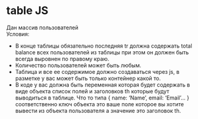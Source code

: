 # table JS
Дан массив пользователей  
Условия:  
* В конце таблицы обязательно последняя tr должна содержать total balance всех пользователей из таблицы при этом он должен быть всегда выровнен по правому краю.  
* Количество пользователей может быть любым.  
* Таблица и все ее содержимое должно создаваться через js, в разметке у вас может быть только контейнер какой то.  
* В коде у вас должна быть переменная которая будет содержать в виде объекта список полей и заголовков th которые будут выводиться в таблице. Что то типа { name: ‘Name’, email: ‘Email’... } соответственно ключ объекта это ваше поле которое вы хотите вывести из объекта пользователя а значение это заголовок th.  
